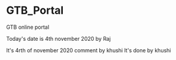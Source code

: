 # GTB_Portal
GTB online portal

Today's date is 4th november 2020 
by Raj

It's 4rth of november 2020 comment by khushi
It's done by khushi